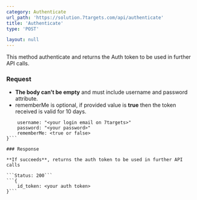 ```yaml
---
category: Authenticate
url_path: 'https://solution.7targets.com/api/authenticate'
title: 'Authenticate'
type: 'POST'

layout: null
---
```



This method authenticate and returns the Auth token to be used in further API calls.

### Request

* **The body can't be empty** and must include username and password attribute.  
* rememberMe is optional, if provided value is **true** then the token received is valid for 10 days.

```{
    username: "<your login email on 7targets>"
    password: "<your password>"
    rememberMe: <true or false>
}```

### Response

**If succeeds**, returns the auth token to be used in further API calls

```Status: 200```
```{
    id_token: <your auth token>
}```